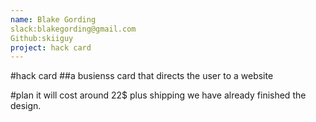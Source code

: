 ```yaml
---
name: Blake Gording
slack:blakegording@gmail.com
Github:skiiguy
project: hack card
---
```

#hack card 
##a busienss card that directs the user to a website

#plan it will cost around 22$ plus shipping we have already finished the design.
